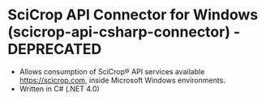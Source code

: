 # SciCrop API Connector for Windows (scicrop-api-csharp-connector) - DEPRECATED
- Allows consumption of SciCrop® API services available https://scicrop.com, inside Microsoft Windows environments.
- Written in C# (.NET 4.0) 
